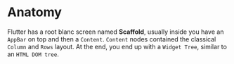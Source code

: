 # Anatomy


Flutter has a root blanc screen named **Scaffold**, usually inside you have an `AppBar` on top and then a `Content`. `Content` nodes contained the classical `Column` and `Rows` layout. At the end, you end up with a `Widget Tree`, similar to an `HTML DOM tree`.
